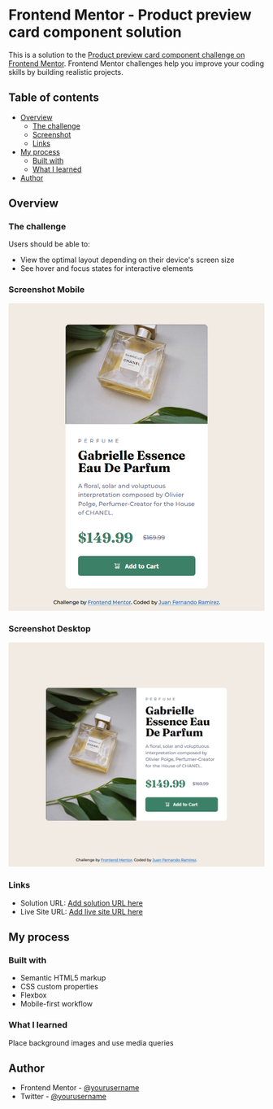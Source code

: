 # Frontend Mentor - Product preview card component solution

This is a solution to the [Product preview card component challenge on Frontend Mentor](https://www.frontendmentor.io/challenges/product-preview-card-component-GO7UmttRfa). Frontend Mentor challenges help you improve your coding skills by building realistic projects. 

## Table of contents

- [Overview](#overview)
  - [The challenge](#the-challenge)
  - [Screenshot](#screenshot)
  - [Links](#links)
- [My process](#my-process)
  - [Built with](#built-with)
  - [What I learned](#what-i-learned)
- [Author](#author)

## Overview

### The challenge

Users should be able to:

- View the optimal layout depending on their device's screen size
- See hover and focus states for interactive elements

### Screenshot Mobile

![](./docs/images/screenmobile.png)

### Screenshot Desktop

![](./docs/images/screendesktop.png)

### Links

- Solution URL: [Add solution URL here](https://github.com/epjuan21/FrontEndMentorProductPreviewCardComponent)
- Live Site URL: [Add live site URL here](https://epjuan21.github.io/FrontEndMentorProductPreviewCardComponent/)

## My process

### Built with

- Semantic HTML5 markup
- CSS custom properties
- Flexbox
- Mobile-first workflow

### What I learned

Place background images and use media queries

## Author

- Frontend Mentor - [@yourusername](https://www.frontendmentor.io/profile/epjuan21)
- Twitter - [@yourusername](https://twitter.com/epjuan)